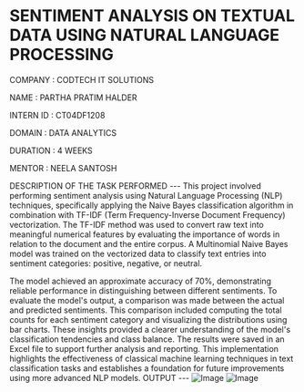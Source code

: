# SENTIMENT ANALYSIS ON TEXTUAL DATA USING NATURAL LANGUAGE PROCESSING

COMPANY : CODTECH IT SOLUTIONS

NAME : PARTHA PRATIM HALDER

INTERN ID : CT04DF1208

DOMAIN : DATA ANALYTICS

DURATION : 4 WEEKS

MENTOR : NEELA SANTOSH

DESCRIPTION OF THE TASK PERFORMED ---
This project involved performing sentiment analysis using Natural Language Processing (NLP) techniques, specifically applying the Naive Bayes classification algorithm in combination with TF-IDF (Term Frequency-Inverse Document Frequency) vectorization. The TF-IDF method was used to convert raw text into meaningful numerical features by evaluating the importance of words in relation to the document and the entire corpus. A Multinomial Naive Bayes model was trained on the vectorized data to classify text entries into sentiment categories: positive, negative, or neutral.

The model achieved an approximate accuracy of 70%, demonstrating reliable performance in distinguishing between different sentiments. To evaluate the model's output, a comparison was made between the actual and predicted sentiments. This comparison included computing the total counts for each sentiment category and visualizing the distributions using bar charts. These insights provided a clearer understanding of the model's classification tendencies and class balance. The results were saved in an Excel file to support further analysis and reporting. This implementation highlights the effectiveness of classical machine learning techniques in text classification tasks and establishes a foundation for future improvements using more advanced NLP models.
OUTPUT ---
![Image](https://github.com/user-attachments/assets/65f1e82d-8bc1-4e76-b569-fd21f6a3469d)
![Image](https://github.com/user-attachments/assets/4b1e6e0f-8842-482d-8a78-355ab7210d41)
